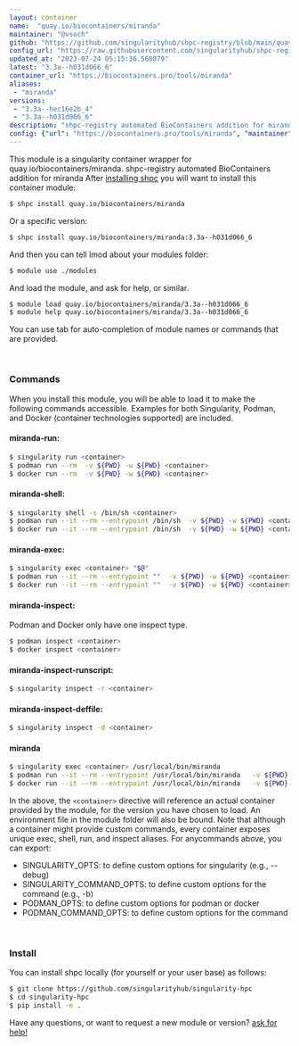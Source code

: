 ```yaml
---
layout: container
name:  "quay.io/biocontainers/miranda"
maintainer: "@vsoch"
github: "https://github.com/singularityhub/shpc-registry/blob/main/quay.io/biocontainers/miranda/container.yaml"
config_url: "https://raw.githubusercontent.com/singularityhub/shpc-registry/main/quay.io/biocontainers/miranda/container.yaml"
updated_at: "2023-07-24 05:15:36.568079"
latest: "3.3a--h031d066_6"
container_url: "https://biocontainers.pro/tools/miranda"
aliases:
 - "miranda"
versions:
 - "3.3a--hec16e2b_4"
 - "3.3a--h031d066_6"
description: "shpc-registry automated BioContainers addition for miranda"
config: {"url": "https://biocontainers.pro/tools/miranda", "maintainer": "@vsoch", "description": "shpc-registry automated BioContainers addition for miranda", "latest": {"3.3a--h031d066_6": "sha256:94665640c12048259d9e1edd3b582ae7ed4ce325b7c3bf52dd4e1720911f20f6"}, "tags": {"3.3a--hec16e2b_4": "sha256:5681a6107514bb7156eafba3e6784a4b83d768454dea9b14f93968640ac2f0aa", "3.3a--h031d066_6": "sha256:94665640c12048259d9e1edd3b582ae7ed4ce325b7c3bf52dd4e1720911f20f6"}, "docker": "quay.io/biocontainers/miranda", "aliases": {"miranda": "/usr/local/bin/miranda"}}
---
```


This module is a singularity container wrapper for quay.io/biocontainers/miranda.
shpc-registry automated BioContainers addition for miranda
After [installing shpc](#install) you will want to install this container module:


```bash
$ shpc install quay.io/biocontainers/miranda
```

Or a specific version:

```bash
$ shpc install quay.io/biocontainers/miranda:3.3a--h031d066_6
```

And then you can tell lmod about your modules folder:

```bash
$ module use ./modules
```

And load the module, and ask for help, or similar.

```bash
$ module load quay.io/biocontainers/miranda/3.3a--h031d066_6
$ module help quay.io/biocontainers/miranda/3.3a--h031d066_6
```

You can use tab for auto-completion of module names or commands that are provided.

<br>

### Commands

When you install this module, you will be able to load it to make the following commands accessible.
Examples for both Singularity, Podman, and Docker (container technologies supported) are included.

#### miranda-run:

```bash
$ singularity run <container>
$ podman run --rm  -v ${PWD} -w ${PWD} <container>
$ docker run --rm  -v ${PWD} -w ${PWD} <container>
```

#### miranda-shell:

```bash
$ singularity shell -s /bin/sh <container>
$ podman run --it --rm --entrypoint /bin/sh  -v ${PWD} -w ${PWD} <container>
$ docker run --it --rm --entrypoint /bin/sh  -v ${PWD} -w ${PWD} <container>
```

#### miranda-exec:

```bash
$ singularity exec <container> "$@"
$ podman run --it --rm --entrypoint ""  -v ${PWD} -w ${PWD} <container> "$@"
$ docker run --it --rm --entrypoint ""  -v ${PWD} -w ${PWD} <container> "$@"
```

#### miranda-inspect:

Podman and Docker only have one inspect type.

```bash
$ podman inspect <container>
$ docker inspect <container>
```

#### miranda-inspect-runscript:

```bash
$ singularity inspect -r <container>
```

#### miranda-inspect-deffile:

```bash
$ singularity inspect -d <container>
```


#### miranda

```bash
$ singularity exec <container> /usr/local/bin/miranda
$ podman run --it --rm --entrypoint /usr/local/bin/miranda   -v ${PWD} -w ${PWD} <container> -c " $@"
$ docker run --it --rm --entrypoint /usr/local/bin/miranda   -v ${PWD} -w ${PWD} <container> -c " $@"
```



In the above, the `<container>` directive will reference an actual container provided
by the module, for the version you have chosen to load. An environment file in the
module folder will also be bound. Note that although a container
might provide custom commands, every container exposes unique exec, shell, run, and
inspect aliases. For anycommands above, you can export:

 - SINGULARITY_OPTS: to define custom options for singularity (e.g., --debug)
 - SINGULARITY_COMMAND_OPTS: to define custom options for the command (e.g., -b)
 - PODMAN_OPTS: to define custom options for podman or docker
 - PODMAN_COMMAND_OPTS: to define custom options for the command

<br>

### Install

You can install shpc locally (for yourself or your user base) as follows:

```bash
$ git clone https://github.com/singularityhub/singularity-hpc
$ cd singularity-hpc
$ pip install -e .
```

Have any questions, or want to request a new module or version? [ask for help!](https://github.com/singularityhub/singularity-hpc/issues)